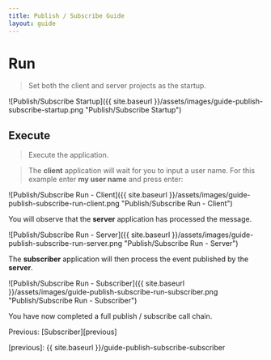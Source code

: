 ```yaml
---
title: Publish / Subscribe Guide
layout: guide
---
```

<script src="{{ site.baseurl }}/assets/js/guide-publish-subscribe.js"></script>
<script>shuttle.guideData.selectedItemName = 'guide-publish-subscribe-run'</script>
# Run

> Set both the client and server projects as the startup.

![Publish/Subscribe Startup]({{ site.baseurl }}/assets/images/guide-publish-subscribe-startup.png "Publish/Subscribe Startup")

## Execute

> Execute the application.

> The **client** application will wait for you to input a user name.  For this example enter **my user name** and press enter:

![Publish/Subscribe Run - Client]({{ site.baseurl }}/assets/images/guide-publish-subscribe-run-client.png "Publish/Subscribe Run - Client")

<div class='alert alert-info'>You will observe that the <strong>server</strong> application has processed the message.</div>

![Publish/Subscribe Run - Server]({{ site.baseurl }}/assets/images/guide-publish-subscribe-run-server.png "Publish/Subscribe Run - Server")

<div class='alert alert-info'>The <strong>subscriber</strong> application will then process the event published by the <strong>server</strong>.</div>

![Publish/Subscribe Run - Subscriber]({{ site.baseurl }}/assets/images/guide-publish-subscribe-run-subscriber.png "Publish/Subscribe Run - Subscriber")

You have now completed a full publish / subscribe call chain.

Previous: [Subscriber][previous]

[previous]: {{ site.baseurl }}/guide-publish-subscribe-subscriber
